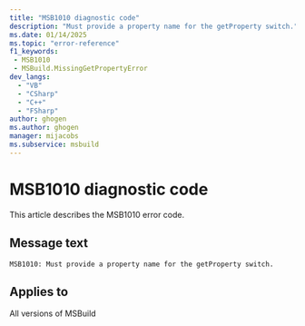 ```yaml
---
title: "MSB1010 diagnostic code"
description: "Must provide a property name for the getProperty switch."
ms.date: 01/14/2025
ms.topic: "error-reference"
f1_keywords:
 - MSB1010
 - MSBuild.MissingGetPropertyError
dev_langs:
  - "VB"
  - "CSharp"
  - "C++"
  - "FSharp"
author: ghogen
ms.author: ghogen
manager: mijacobs
ms.subservice: msbuild
---
```


# MSB1010 diagnostic code

<!-- :::ErrorDefinitionDescription::: -->
<!-- :::editable-content name="introDescription"::: -->
This article describes the MSB1010 error code.
<!-- :::editable-content-end::: -->

## Message text

```output
MSB1010: Must provide a property name for the getProperty switch.
```

<!-- :::editable-content name="postOutputDescription"::: -->
<!--
{StrBegin="MSBUILD : error MSB1010: "}UE: This happens if the user does something like "msbuild.exe -getProperty". The user must pass in an actual property name
      following the switch, as in "msbuild.exe -getProperty:blah".
      LOCALIZATION: The prefix "MSBUILD : error MSBxxxx:" should not be localized.
-->
<!-- :::editable-content-end::: -->
<!-- :::ErrorDefinitionDescription-end::: -->

## Applies to

All versions of MSBuild
